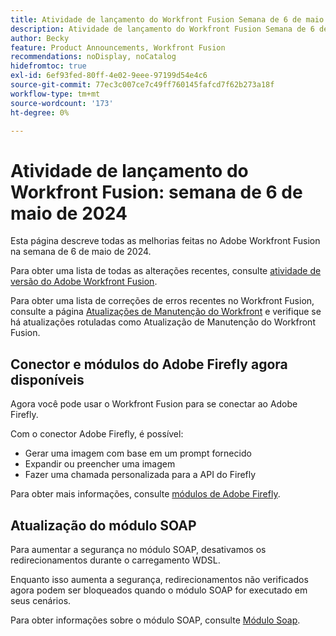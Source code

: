 ```yaml
---
title: Atividade de lançamento do Workfront Fusion Semana de 6 de maio de 2024
description: Atividade de lançamento do Workfront Fusion Semana de 6 de maio de 2024
author: Becky
feature: Product Announcements, Workfront Fusion
recommendations: noDisplay, noCatalog
hidefromtoc: true
exl-id: 6ef93fed-80ff-4e02-9eee-97199d54e4c6
source-git-commit: 77ec3c007ce7c49ff760145fafcd7f62b273a18f
workflow-type: tm+mt
source-wordcount: '173'
ht-degree: 0%

---
```


# Atividade de lançamento do Workfront Fusion: semana de 6 de maio de 2024

Esta página descreve todas as melhorias feitas no Adobe Workfront Fusion na semana de 6 de maio de 2024.

Para obter uma lista de todas as alterações recentes, consulte [atividade de versão do Adobe Workfront Fusion](/help/workfront-fusion/fusion-product-releases/fusion-release-activity.md).

Para obter uma lista de correções de erros recentes no Workfront Fusion, consulte a página [Atualizações de Manutenção do Workfront](https://experienceleague.adobe.com/docs/workfront-known-issues/releases/current-updates.html) e verifique se há atualizações rotuladas como Atualização de Manutenção do Workfront Fusion.

## Conector e módulos do Adobe Firefly agora disponíveis

Agora você pode usar o Workfront Fusion para se conectar ao Adobe Firefly.

Com o conector Adobe Firefly, é possível:

* Gerar uma imagem com base em um prompt fornecido
* Expandir ou preencher uma imagem
* Fazer uma chamada personalizada para a API do Firefly

Para obter mais informações, consulte [módulos de Adobe Firefly](/help/workfront-fusion/references/apps-and-modules/adobe-connectors/adobe-firefly-modules.md).

## Atualização do módulo SOAP

Para aumentar a segurança no módulo SOAP, desativamos os redirecionamentos durante o carregamento WDSL.

Enquanto isso aumenta a segurança, redirecionamentos não verificados agora podem ser bloqueados quando o módulo SOAP for executado em seus cenários.

Para obter informações sobre o módulo SOAP, consulte [Módulo Soap](/help/workfront-fusion/references/apps-and-modules/universal-connectors/soap-module.md).
